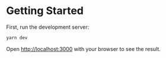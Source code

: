 # Getting Started

First, run the development server:

```bash
yarn dev
```

Open [http://localhost:3000](http://localhost:3000) with your browser to see the result.
